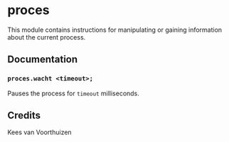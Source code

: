 # proces
This module contains instructions for manipulating or gaining information about the current process.

## Documentation
### `proces.wacht <timeout>;`
Pauses the process for `timeout` milliseconds.

## Credits
Kees van Voorthuizen
